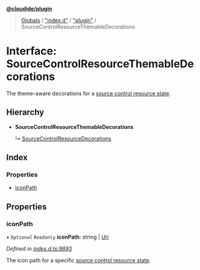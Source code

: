 **[@cloudide/plugin](../README.md)**

> [Globals](../README.md) / ["index.d"](../modules/_index_d_.md) / ["plugin"](../modules/_index_d_._plugin_.md) / SourceControlResourceThemableDecorations

# Interface: SourceControlResourceThemableDecorations

The theme-aware decorations for a
[source control resource state](#SourceControlResourceState).

## Hierarchy

* **SourceControlResourceThemableDecorations**

  ↳ [SourceControlResourceDecorations](_index_d_._plugin_.sourcecontrolresourcedecorations.md)

## Index

### Properties

* [iconPath](_index_d_._plugin_.sourcecontrolresourcethemabledecorations.md#iconpath)

## Properties

### iconPath

• `Optional` `Readonly` **iconPath**: string \| [Uri](../classes/_index_d_._plugin_.uri.md)

*Defined in [index.d.ts:9893](https://github.com/huaweicloud/cloudide-plugin-api/blob/1ab5ef8/index.d.ts#L9893)*

The icon path for a specific
[source control resource state](#SourceControlResourceState).
